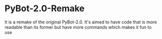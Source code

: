 # PyBot-2.0-Remake

It is a remake of the original PyBot-2.0. It's aimed to have code that is more readable than its former but have more commands which makes it fun to use

